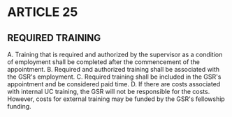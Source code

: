 ---
---
# ARTICLE 25 

## REQUIRED TRAINING

A. Training that is required and authorized by the supervisor as a condition of employment shall be completed after the commencement of the appointment.
B. Required and authorized training shall be associated with the GSR's employment.
C. Required training shall be included in the GSR's appointment and be considered paid time.
D. If there are costs associated with internal UC training, the GSR will not be responsible for the costs. However, costs for external training may be funded by the GSR's fellowship funding.

